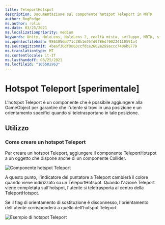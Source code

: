 ```yaml
---
title: TeleportHotspot
description: Documentazione sul componente hotspot Teleport in MRTK
author: RogPodge
ms.author: roliu
ms.date: 03/25/2021
ms.localizationpriority: medium
keywords: Unity, HoloLens, HoloLens 2, realtà mista, sviluppo, MRTK, sistema Teleport, hotspot Teleport
ms.openlocfilehash: 986105dd771c38b1e26fd9f86df90224110591a4
ms.sourcegitcommit: 4be6f36df9063ccfdce2662e299accc7406b6779
ms.translationtype: MT
ms.contentlocale: it-IT
ms.lasthandoff: 03/25/2021
ms.locfileid: "105582963"
---
```

# <a name="teleport-hotspot-experimental"></a>Hotspot Teleport [sperimentale]

L'hotspot Teleport è un componente che è possibile aggiungere alla GameObject per garantire che l'utente si trovi in una posizione e un orientamento specifici quando si teletrasportano in tale posizione.

## <a name="usage"></a>Utilizzo

### <a name="how-to-create-a-teleport-hotspot"></a>Come creare un hotspot Teleport

Per creare un hotspot Teleport, aggiungere il componente TeleportHotspot a un oggetto che dispone anche di un componente Collider. 

![Componente hotspot Teleport](../images/teleport/TeleportHotspotComponent.png)

A questo punto, l'indicatore del puntatore a Teleport cambierà il colore quando viene indirizzato su un TeleportHotspot. Quando l'azione Teleport viene completata sull'hotspot, l'utente si teletrasporta al centro della TeleportHotspot.

Se il flag di orientamento di sostituzione è disconnesso, l'orientamento dell'utente corrisponderà a quello dell'hotspot Teleport.

![Esempio di hotspot Teleport](../images/teleport/TeleportHotspotExample.gif)
